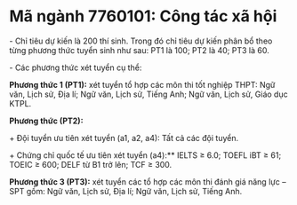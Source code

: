 # Mã ngành 7760101: Công tác xã hội

\- Chỉ tiêu dự kiến là 200 thí sinh. Trong đó chỉ tiêu dự kiến phân bổ theo từng phương thức tuyển sinh như sau: PT1 là 100; PT2 là 40; PT3 là 60.

\- Các phương thức xét tuyển cụ thể:

**Phương thức 1 (PT1):** xét tuyển tổ hợp các môn thi tốt nghiệp THPT: Ngữ văn, Lịch sử, Địa lí; Ngữ văn, Lịch sử, Tiếng Anh; Ngữ văn, Lịch sử, Giáo dục KTPL.

**Phương thức (PT2):** 

\+ Đội tuyển ưu tiên xét tuyển (a1, a2, a4): Tất cả các đội tuyển.

\+ Chứng chỉ quốc tế ưu tiên xét tuyển (a4):** IELTS ≥ 6.0; TOEFL iBT ≥ 61; TOEIC ≥ 600; DELF từ B1 trở lên; TCF ≥ 300.

**Phương thức 3 (PT3):** xét tuyển các tổ hợp các môn thi đánh giá năng lực – SPT gồm: Ngữ văn, Lịch sử, Địa lí; Ngữ văn, Lịch sử, Tiếng Anh.